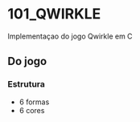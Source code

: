 # 101_QWIRKLE
Implementaçao do jogo Qwirkle em C

## Do jogo

### Estrutura

 - 6 formas
 - 6 cores
